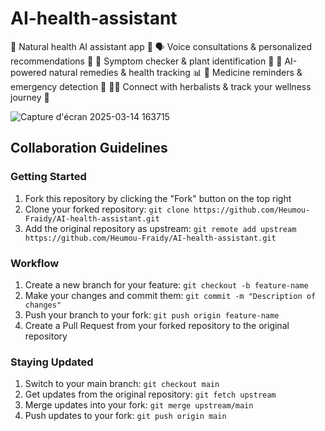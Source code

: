 # AI-health-assistant
🌿 Natural health AI assistant app 🤖 🗣️ Voice consultations &amp; personalized recommendations 🌱 📱 Symptom checker &amp; plant identification 📸 🧠 AI-powered natural remedies &amp; health tracking 📊 🔔 Medicine reminders &amp; emergency detection 🚨 👩‍⚕️ Connect with herbalists &amp; track your wellness journey 🌻

![Capture d'écran 2025-03-14 163715](https://github.com/user-attachments/assets/fcf20ffa-a103-4227-9a13-0baeefc723f6)
## Collaboration Guidelines

### Getting Started
1. Fork this repository by clicking the "Fork" button on the top right
2. Clone your forked repository: `git clone https://github.com/Heumou-Fraidy/AI-health-assistant.git`
3. Add the original repository as upstream: `git remote add upstream https://github.com/Heumou-Fraidy/AI-health-assistant.git`

### Workflow
1. Create a new branch for your feature: `git checkout -b feature-name`
2. Make your changes and commit them: `git commit -m "Description of changes"`
3. Push your branch to your fork: `git push origin feature-name`
4. Create a Pull Request from your forked repository to the original repository

### Staying Updated
1. Switch to your main branch: `git checkout main`
2. Get updates from the original repository: `git fetch upstream`
3. Merge updates into your fork: `git merge upstream/main`
4. Push updates to your fork: `git push origin main`
